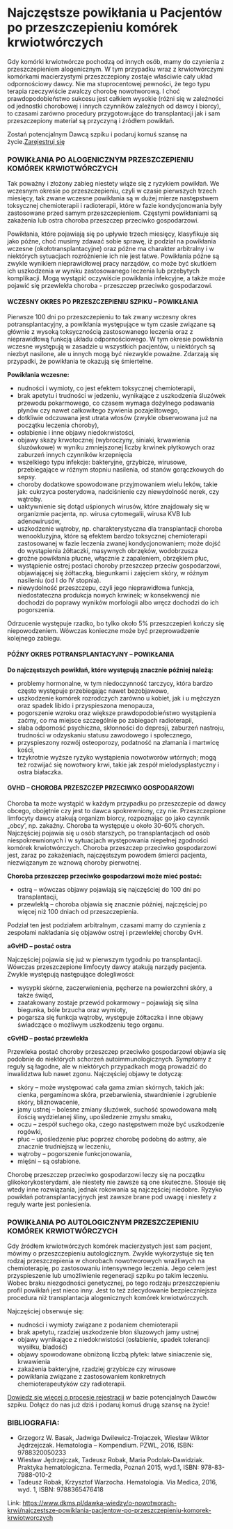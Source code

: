 # Najczęstsze powikłania u Pacjentów po przeszczepieniu komórek krwiotwórczych

Gdy komórki krwiotwórcze pochodzą od innych osób, mamy do czynienia z przeszczepieniem alogenicznym. W tym przypadku wraz z krwiotwórczymi komórkami macierzystymi przeszczepiony zostaje właściwie cały układ odpornościowy dawcy. Nie ma stuprocentowej pewności, że tego typu terapia rzeczywiście zwalczy chorobę nowotworową. I choć prawdopodobieństwo sukcesu jest całkiem wysokie (różni się w zależności od jednostki chorobowej i innych czynników zależnych od dawcy i biorcy), to czasami zarówno procedury przygotowujące do transplantacji jak i sam przeszczepiony materiał są przyczyną i źródłem powikłań.


Zostań potencjalnym Dawcą szpiku i podaruj komuś szansę na życie.[Zarejestruj się](/zarejestruj-sie-teraz "Zarejestruj sie teraz")
### POWIKŁANIA PO ALOGENICZNYM PRZESZCZEPIENIU KOMÓREK KRWIOTWÓRCZYCH


Tak poważny i złożony zabieg niestety wiąże się z ryzykiem powikłań. We wczesnym okresie po przeszczepieniu, czyli w czasie pierwszych trzech miesięcy, tak zwane wczesne powikłania są w dużej mierze następstwem toksycznej chemioterapii i radioterapii, które w fazie kondycjonowania były zastosowane przed samym przeszczepieniem. Częstymi powikłaniami są zakażenia lub ostra choroba przeszczep przeciwko gospodarzowi.


Powikłania, które pojawiają się po upływie trzech miesięcy, klasyfikuje się jako późne, choć musimy zdawać sobie sprawę, iż podział na powikłania wczesne (okołotransplantacyjne) oraz późne ma charakter arbitralny i w niektórych sytuacjach rozróżnienie ich nie jest łatwe. Powikłania późne są zwykle wynikiem nieprawidłowej pracy narządów, co może być skutkiem ich uszkodzenia w wyniku zastosowanego leczenia lub przebytych komplikacji. Mogą wystąpić oczywiście powikłania infekcyjne, a także może pojawić się przewlekła choroba \- przeszczep przeciwko gospodarzowi.


#### WCZESNY OKRES PO PRZESZCZEPIENIU SZPIKU – POWIKŁANIA


Pierwsze 100 dni po przeszczepieniu to tak zwany wczesny okres potransplantacyjny, a powikłania występujące w tym czasie związane są głównie z wysoką toksycznością zastosowanego leczenia oraz z nieprawidłową funkcją układu odpornościowego. W tym okresie powikłania wczesne występują w zasadzie u wszystkich pacjentów, u niektórych są niezbyt nasilone, ale u innych mogą być niezwykle poważne. Zdarzają się przypadki, że powikłania te okazują się śmiertelne.


**Powikłania wczesne:**


* nudności i wymioty, co jest efektem toksycznej chemioterapii,
* brak apetytu i trudności w jedzeniu, wynikające z uszkodzenia śluzówek przewodu pokarmowego, co czasem wymaga dożylnego podawania płynów czy nawet całkowitego żywienia pozajelitowego,
* dotkliwie odczuwana jest utrata włosów (zwykle obserwowana już na początku leczenia choroby),
* osłabienie i inne objawy niedokrwistości,
* objawy skazy krwotocznej (wybroczyny, siniaki, krwawienia śluzówkowe) w wyniku zmniejszonej liczby krwinek płytkowych oraz zaburzeń innych czynników krzepnięcia
* wszelkiego typu infekcje: bakteryjne, grzybicze, wirusowe, przebiegające w różnym stopniu nasilenia, od stanów gorączkowych do sepsy.
* choroby dodatkowe spowodowane przyjmowaniem wielu leków, takie jak: cukrzyca posterydowa, nadciśnienie czy niewydolność nerek, czy wątroby.
* uaktywnienie się dotąd uśpionych wirusów, które znajdowały się w organizmie pacjenta, np. wirusa cytomegalii, wirusa KVB lub adenowirusów,
* uszkodzenie wątroby, np. charakterystyczna dla transplantacji choroba wenookluzyjna, które są efektem bardzo toksycznej chemioterapii zastosowanej w fazie leczenia zwanej kondycjonowaniem; może dojść do wystąpienia żółtaczki, masywnych obrzęków, wodobrzusza
* groźne powikłania płucne, włącznie z zapaleniem, obrzękiem płuc,
* wystąpienie ostrej postaci choroby przeszczep przeciw gospodarzowi, objawiającej się żółtaczką, biegunkami i zajęciem skóry, w różnym nasileniu (od I do IV stopnia).
* niewydolność przeszczepu, czyli jego nieprawidłowa funkcja, niedostateczna produkcja nowych krwinek; w konsekwencji nie dochodzi do poprawy wyników morfologii albo wręcz dochodzi do ich pogorszenia.


Odrzucenie występuje rzadko, bo tylko około 5% przeszczepień kończy się niepowodzeniem. Wówczas konieczne może być przeprowadzenie kolejnego zabiegu.


#### PÓŹNY OKRES POTRANSPLANTACYJNY – POWIKŁANIA


**Do najczęstszych powikłań, które występują znacznie później należą:**


* problemy hormonalne, w tym niedoczynność tarczycy, która bardzo często występuje przebiegając nawet bezobjawowo,
* uszkodzenie komórek rozrodczych zarówno u kobiet, jak i u mężczyzn oraz spadek libido i przyspieszona menopauza,
* pogorszenie wzroku oraz większe prawdopodobieństwo wystąpienia zaćmy, co ma miejsce szczególnie po zabiegach radioterapii,
* słaba odporność psychiczna, skłonności do depresji, zaburzeń nastroju, trudności w odzyskaniu statusu zawodowego i społecznego,
* przyspieszony rozwój osteoporozy, podatność na złamania i martwicę kości,
* trzykrotnie wyższe ryzyko wystąpienia nowotworów wtórnych; mogą też rozwijać się nowotwory krwi, takie jak zespół mielodysplastyczny i ostra białaczka.


#### GVHD – CHOROBA PRZESZCZEP PRZECIWKO GOSPODARZOWI


Choroba ta może wystąpić w każdym przypadku po przeszczepie od dawcy obcego, obojętnie czy jest to dawca spokrewniony, czy nie. Przeszczepione limfocyty dawcy atakują organizm biorcy, rozpoznając go jako czynnik „obcy’, np. zakaźny. Choroba ta występuje u około 30\-60% chorych. Najczęściej pojawia się u osób starszych, po transplantacjach od osób niespokrewnionych i w sytuacjach występowania niepełnej zgodności komórek krwiotwórczych. Choroba przeszczep przeciwko gospodarzowi jest, zaraz po zakażeniach, najczęstszym powodem śmierci pacjenta, niezwiązanym ze wznową choroby pierwotnej.


**Choroba przeszczep przeciwko gospodarzowi może mieć postać:**


* ostrą – wówczas objawy pojawiają się najczęściej do 100 dni po transplantacji,
* przewlekłą – choroba objawia się znacznie później, najczęściej po więcej niż 100 dniach od przeszczepienia.


Podział ten jest podziałem arbitralnym, czasami mamy do czynienia z zespołami nakładania się objawów ostrej i przewlekłej choroby GvH.


**aGvHD – postać ostra**


Najczęściej pojawia się już w pierwszym tygodniu po transplantacji. Wówczas przeszczepione limfocyty dawcy atakują narządy pacjenta. Zwykle występują następujące dolegliwości:


* wysypki skórne, zaczerwienienia, pęcherze na powierzchni skóry, a także świąd,
* zaatakowany zostaje przewód pokarmowy – pojawiają się silna biegunka, bóle brzucha oraz wymioty,
* pogarsza się funkcja wątroby, występuje żółtaczka i inne objawy świadczące o możliwym uszkodzeniu tego organu.


**cGvHD – postać przewlekła**


Przewleka postać choroby przeszczep przeciwko gospodarzowi objawia się podobnie do niektórych schorzeń autoimmunologicznych. Symptomy z reguły są łagodne, ale w niektórych przypadkach mogą prowadzić do inwalidztwa lub nawet zgonu. Najczęściej objawy te dotyczą:


* skóry – może występować cała gama zmian skórnych, takich jak: cienka, pergaminowa skóra, przebarwienia, stwardnienie i zgrubienie skóry, bliznowacenie,
* jamy ustnej – bolesne zmiany śluzówek, suchość spowodowana małą ilością wydzielanej śliny, upośledzenie zmysłu smaku,
* oczu – zespół suchego oka, czego następstwem może być uszkodzenie rogówki,
* płuc – upośledzenie płuc poprzez chorobę podobną do astmy, ale znacznie trudniejszą w leczeniu,
* wątroby – pogorszenie funkcjonowania,
* mięśni – są osłabione.


Chorobę przeszczep przeciwko gospodarzowi leczy się na początku glikokorykosterydami, ale niestety nie zawsze są one skuteczne. Stosuje się wtedy inne rozwiązania, jednak rokowania są najczęściej niedobre. Ryzyko powikłań potransplantacyjnych jest zawsze brane pod uwagę i niestety z reguły warte jest poniesienia.


### POWIKŁANIA PO AUTOLOGICZNYM PRZESZCZEPIENIU KOMÓREK KRWIOTWÓRCZYCH


Gdy źródłem krwiotwórczych komórek macierzystych jest sam pacjent, mówimy o przeszczepieniu autologicznym. Zwykle wykorzystuje się ten rodzaj przeszczepienia w chorobach nowotworowych wrażliwych na chemioterapię, po zastosowaniu intensywnego leczenia. Jego celem jest przyspieszenie lub umożliwienie regeneracji szpiku po takim leczeniu. Wobec braku niezgodności genetycznej, po tego rodzaju przeszczepieniu profil powikłań jest nieco inny. Jest to też zdecydowanie bezpieczniejsza procedura niż transplantacja alogenicznych komórek krwiotwórczych. 


Najczęściej obserwuje się:


* nudności i wymioty związane z podaniem chemioterapii
* brak apetytu, rzadziej uszkodzenie błon śluzowych jamy ustnej
* objawy wynikające z niedokrwistości (osłabienie, spadek tolerancji wysiłku, bladość)
* objawy spowodowane obniżoną liczbą płytek: łatwe siniaczenie się, krwawienia
* zakażenia bakteryjne, rzadziej grzybicze czy wirusowe
* powikłania związane z zastosowaniem konkretnych chemioterapeutyków czy radioterapii.


[Dowiedz się więcej o procesie rejestracji](https://www.dkms.pl/dawka-wiedzy/o-rejestracji) w bazie potencjalnych Dawców szpiku. Dołącz do nas już dziś i podaruj komuś drugą szansę na życie!


### BIBLIOGRAFIA:


* Grzegorz W. Basak, Jadwiga Dwilewicz\-Trojaczek, Wiesław Wiktor Jędrzejczak. Hematologia – Kompendium. PZWL, 2016, ISBN: 9788320050233
* Wiesław Jędrzejczak, Tadeusz Robak, Maria Podolak\-Dawidziak. Praktyka hematologiczna. Termedia, Poznań 2015, wyd.1, ISBN: 978\-83\-7988\-010\-2
* Tadeusz Robak, Krzysztof Warzocha. Hematologia. Via Medica, 2016, wyd. 1, ISBN: 9788365476418


Link: https://www.dkms.pl/dawka-wiedzy/o-nowotworach-krwi/najczestsze-powiklania-pacjentow-po-przeszczepieniu-komorek-krwiotworczych
